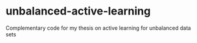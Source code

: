 # unbalanced-active-learning
Complementary code for my thesis on active learning for unbalanced data sets
